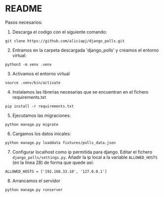 # README
Pasos necesarios:
1. Descarga el codigo con el siguiente comando:

```
git clone https://github.com/aliciapj/django_polls.git
```

2. Entramos en la carpeta descargada 'django_polls' y creamos el entorno virtual:
```
python3 -m venv .venv
```

3. Activamos el entorno virtual
```
source .venv/bin/activate
```
4. Instalamos las librerias necesarias que se encuentran en el fichero requirements.txt 
```
pip install -r requirements.txt
```
5. Ejecutamos las migraciones:
```
python manage.py migrate
```

6. Cargamos los datos inicales:
```
python manage.py loaddata fixtures/polls_data.json
```

7. Configurar localhost como ip permitida para django. Editar el fichero `django_polls/settings.py`. Añadir la ip local a la variable `ALLOWED_HOSTS` (en la línea 28) de forma que quede así:

```
ALLOWED_HOSTS = ['192.168.33.10', '127.0.0.1']
```

8. Arrancamos el servidor
```
python manage.py runserver
```